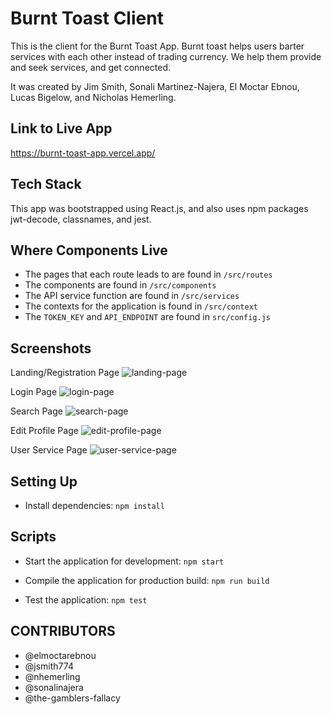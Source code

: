 # Burnt Toast Client

This is the client for the Burnt Toast App.
Burnt toast helps users barter services with each other instead of trading currency. We help them provide and seek services, and get connected.

It was created by Jim Smith, Sonali Martinez-Najera, El Moctar Ebnou, Lucas Bigelow, and Nicholas Hemerling.

## Link to Live App

https://burnt-toast-app.vercel.app/

## Tech Stack

This app was bootstrapped using React.js, and also uses npm packages jwt-decode, classnames, and jest.

## Where Components Live

- The pages that each route leads to are found in `/src/routes`
- The components are found in `/src/components`
- The API service function are found in `/src/services`
- The contexts for the application is found in `/src/context`
- The `TOKEN_KEY` and `API_ENDPOINT` are found in `src/config.js`

## Screenshots

Landing/Registration Page
![landing-page](https://user-images.githubusercontent.com/65194792/97360646-b30d0e80-185b-11eb-8b09-9e879d657a44.png)

Login Page
![login-page](https://user-images.githubusercontent.com/65194792/97360771-dcc63580-185b-11eb-97aa-d4d7cbe0766a.png)

Search Page
![search-page](https://user-images.githubusercontent.com/65194792/97360804-e94a8e00-185b-11eb-9b79-75ad90885f49.png)

Edit Profile Page
![edit-profile-page](https://user-images.githubusercontent.com/65194792/97360820-ee0f4200-185b-11eb-8f01-d86d06d851dd.png)

User Service Page
![user-service-page](https://user-images.githubusercontent.com/65194792/97360814-ec457e80-185b-11eb-808d-96ed05db0ff9.png)

## Setting Up

- Install dependencies: `npm install`

## Scripts

- Start the application for development: `npm start`

- Compile the application for production build: `npm run build`

- Test the application: `npm test`

## CONTRIBUTORS

* @elmoctarebnou
* @jsmith774
* @nhemerling
* @sonalinajera
* @the-gamblers-fallacy